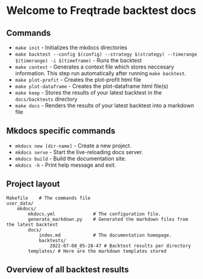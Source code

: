 # Welcome to Freqtrade backtest docs

## Commands

* `make init` - Initializes the mkdocs directories
* `make backtest --config $(config) --strategy $(strategy) --timerange $(timerange) -i $(timeframe)` - Runs the backtest
* `make context` - Generates a context file which stores neccesary information. This step run automatically after running `make backtest`.
* `make plot-profit` - Creates the plot-profit html file
* `make plot-dataframe` - Creates the plot-dataframe html file(s)
* `make keep` - Stores the results of your latest backtest in the `docs/backtests` directory
* `make docs` - Renders the results of your latest backtest into a markdown file

## Mkdocs specific commands
* `mkdocs new [dir-name]` - Create a new project.
* `mkdocs serve` - Start the live-reloading docs server.
* `mkdocs build` - Build the documentation site.
* `mkdocs -h` - Print help message and exit.

## Project layout

    Makefile    # The commands file
    user_data/
        mkdocs/       
            mkdocs.yml              # The configuration file.
            generate_markdown.py    # Generated the markdown files from the latest backtest
            docs/
                index.md            # The documentation homepage.
                backtests/
                    2022-07-08_05-28-47 # Backtest results per directory
            templates/ # Here are the markdown templates stored

## Overview of all backtest results